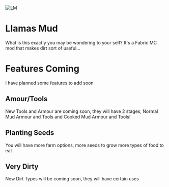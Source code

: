![LM](https://static.wikia.nocookie.net/minecraft_gamepedia/images/b/b2/Creamy_Trader_Llama.png/revision/latest/scale-to-width-down/150?cb=20190201140317)

# Llamas Mud

What is this exactly you may be wondering to your self?
It's a Fabric MC mod that makes dirt sort of useful...

# Features Coming

I have planned some features to add soon

## Amour/Tools

New Tools and Armour are coming soon, they will have 2 stages, Normal Mud Armour and Tools and Cooked Mud Armour and Tools!

## Planting Seeds

You will have more farm options, more seeds to grow more types of food to eat

## Very Dirty

New Dirt Types will be coming soon, they will have certain uses
